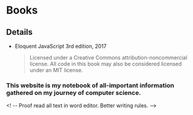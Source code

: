 # Books 

## Details 

- Eloquent JavaScript 3rd edition, 2017 

  > Licensed under a Creative Commons attribution-noncommercial license. All code in this book may also be considered licensed under an MIT license. 

### This website is my notebook of all-important information gathered on my journey of computer science.

<! -- Proof read all text in word editor. Better writing rules.  -->

 